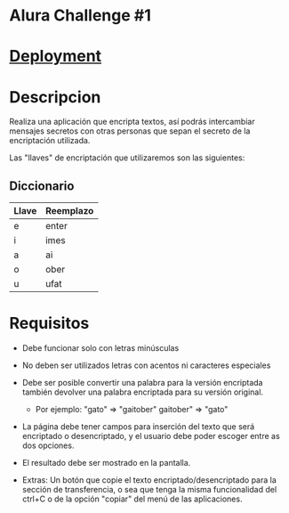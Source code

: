 # Alura Challenge #1
# **[Deployment](https://mrodriguezm21.github.io/alura-challenge-1/)**


# Descripcion

Realiza una aplicación que encripta textos, así podrás intercambiar mensajes secretos con otras personas que sepan el secreto de la encriptación utilizada.

Las "llaves" de encriptación que utilizaremos son las siguientes:


## Diccionario 
|  Llave |  Reemplazo |
|-----------|-----------|
| e | enter |
| i | imes |
| a | ai |
| o | ober |
| u | ufat |


# Requisitos

- Debe funcionar solo con letras minúsculas
- No deben ser utilizados letras con acentos ni caracteres especiales
- Debe ser posible convertir una palabra para la versión encriptada también devolver una palabra encriptada para su versión original.
  - Por ejemplo:   "gato" => "gaitober"   gaitober" => "gato"

- La página debe tener campos para inserción del texto que será encriptado o desencriptado, y el usuario debe poder escoger entre as dos opciones.
- El resultado debe ser mostrado en la pantalla.
- Extras: Un botón que copie el texto encriptado/desencriptado para la sección de transferencia, o sea que tenga la misma funcionalidad del ctrl+C o de la opción "copiar" del menú de las aplicaciones.

